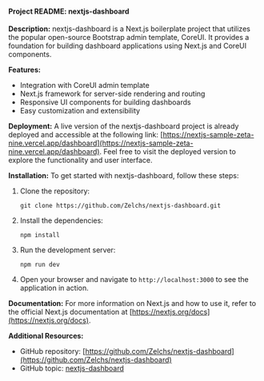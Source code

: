 #### Project README: nextjs-dashboard

**Description:**
nextjs-dashboard is a Next.js boilerplate project that utilizes the popular open-source Bootstrap admin template, CoreUI. It provides a foundation for building dashboard applications using Next.js and CoreUI components.

**Features:**

- Integration with CoreUI admin template
- Next.js framework for server-side rendering and routing
- Responsive UI components for building dashboards
- Easy customization and extensibility

**Deployment:**
A live version of the nextjs-dashboard project is already deployed and accessible at the following link: [https://nextjs-sample-zeta-nine.vercel.app/dashboard](https://nextjs-sample-zeta-nine.vercel.app/dashboard). Feel free to visit the deployed version to explore the functionality and user interface.

**Installation:**
To get started with nextjs-dashboard, follow these steps:

1. Clone the repository:
   ```
   git clone https://github.com/Zelchs/nextjs-dashboard.git
   ```
2. Install the dependencies:
   ```
   npm install
   ```
3. Run the development server:
   ```
   npm run dev
   ```
4. Open your browser and navigate to `http://localhost:3000` to see the application in action.

**Documentation:**
For more information on Next.js and how to use it, refer to the official Next.js documentation at [https://nextjs.org/docs](https://nextjs.org/docs).

**Additional Resources:**

- GitHub repository: [https://github.com/Zelchs/nextjs-dashboard](https://github.com/Zelchs/nextjs-dashboard)
- GitHub topic: [nextjs-dashboard](https://github.com/topics/nextjs-dashboard)
